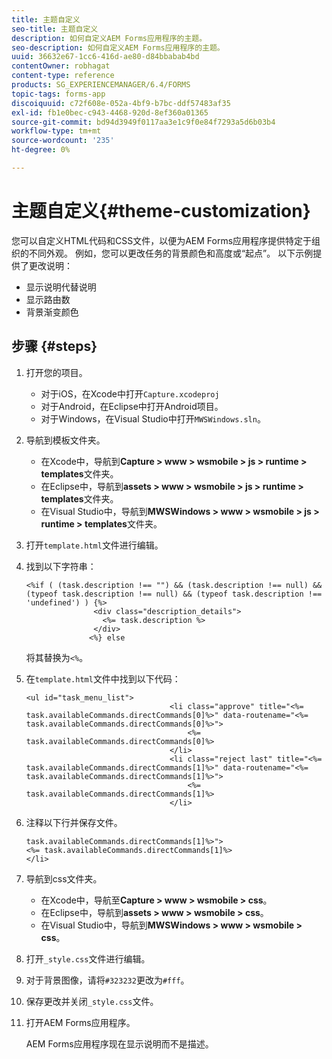 ```yaml
---
title: 主题自定义
seo-title: 主题自定义
description: 如何自定义AEM Forms应用程序的主题。
seo-description: 如何自定义AEM Forms应用程序的主题。
uuid: 36632e67-1cc6-416d-ae80-d84bbabab4bd
contentOwner: robhagat
content-type: reference
products: SG_EXPERIENCEMANAGER/6.4/FORMS
topic-tags: forms-app
discoiquuid: c72f608e-052a-4bf9-b7bc-ddf57483af35
exl-id: fb1e0bec-c943-4468-920d-8ef360a01365
source-git-commit: bd94d3949f0117aa3e1c9f0e84f7293a5d6b03b4
workflow-type: tm+mt
source-wordcount: '235'
ht-degree: 0%

---
```


# 主题自定义{#theme-customization}

您可以自定义HTML代码和CSS文件，以便为AEM Forms应用程序提供特定于组织的不同外观。 例如，您可以更改任务的背景颜色和高度或“起点”。 以下示例提供了更改说明：

* 显示说明代替说明
* 显示路由数
* 背景渐变颜色

## 步骤 {#steps}

1. 打开您的项目。

   * 对于iOS，在Xcode中打开`Capture.xcodeproj`
   * 对于Android，在Eclipse中打开Android项目。
   * 对于Windows，在Visual Studio中打开`MWSWindows.sln`。

1. 导航到模板文件夹。

   * 在Xcode中，导航到&#x200B;**Capture > www > wsmobile > js > runtime > templates**&#x200B;文件夹。
   * 在Eclipse中，导航到&#x200B;**assets > www > wsmobile > js > runtime > templates**&#x200B;文件夹。
   * 在Visual Studio中，导航到&#x200B;**MWSWindows > www > wsmobile > js > runtime > templates**&#x200B;文件夹。

1. 打开`template.html`文件进行编辑。
1. 找到以下字符串：

   ```
   <%if ( (task.description !== "") && (task.description !== null) && (typeof task.description !== null) && (typeof task.description !== 'undefined') ) {%>
                  <div class="description_details">
                    <%= task.description %>
                  </div>
                 <%} else 
   ```

   将其替换为`<%`。

1. 在`template.html`文件中找到以下代码：

   ```
   <ul id="task_menu_list">
                                   <li class="approve" title="<%= task.availableCommands.directCommands[0]%>" data-routename="<%= task.availableCommands.directCommands[0]%>">
                                       <%= task.availableCommands.directCommands[0]%>
                                   </li>
                                   <li class="reject last" title="<%= task.availableCommands.directCommands[1]%>" data-routename="<%= task.availableCommands.directCommands[1]%>">
                                       <%= task.availableCommands.directCommands[1]%>
                                   </li>
   ```

1. 注释以下行并保存文件。

   ```
   task.availableCommands.directCommands[1]%>">
   <%= task.availableCommands.directCommands[1]%>
   </li>
   ```

1. 导航到css文件夹。

   * 在Xcode中，导航至&#x200B;**Capture > www > wsmobile > css**。
   * 在Eclipse中，导航到&#x200B;**assets > www > wsmobile > css**。
   * 在Visual Studio中，导航到&#x200B;**MWSWindows > www > wsmobile > css**。

1. 打开`_style.css`文件进行编辑。
1. 对于背景图像，请将`#323232`更改为`#fff`。
1. 保存更改并关闭`_style.css`文件。
1. 打开AEM Forms应用程序。

   AEM Forms应用程序现在显示说明而不是描述。
